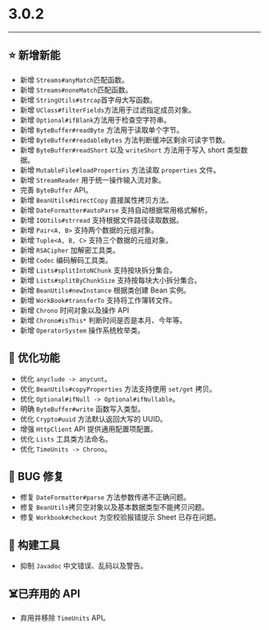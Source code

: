 # 3.0.2

---------------------

## ⭐ 新增新能

- 新增 `Streams#anyMatch`匹配函数。
- 新增 `Streams#noneMatch`匹配函数。
- 新增 `StringUtils#strcap`首字母大写函数。
- 新增 `UClass#filterFields`方法用于过滤指定成员对象。
- 新增 `Optional#ifBlank`方法用于检查空字符串。
- 新增 `ByteBuffer#readByte` 方法用于读取单个字节。
- 新增 `ByteBuffer#readableBytes` 方法判断缓冲区剩余可读字节数。
- 新增 `ByteBuffer#readShort` 以及 `writeShort` 方法用于写入 short 类型数据。
- 新增 `MutableFile#loadProperties` 方法读取 `properties` 文件。
- 新增 `StreamReader` 用于统一操作输入流对象。
- 完善 `ByteBuffer` API。
- 新增 `BeanUtils#directCopy` 直接属性拷贝方法。
- 新增 `DateFormatter#autoParse` 支持自动根据常用格式解析。
- 新增 `IOUtils#strread` 支持根据文件路径读取数据。
- 新增 `Pair<A, B>` 支持两个数据的元组对象。
- 新增 `Tuple<A, B, C>` 支持三个数据的元组对象。
- 新增 `RSACipher` 加解密工具类。
- 新增 `Codec` 编码解码工具类。
- 新增 `Lists#splitIntoNChunk` 支持按块拆分集合。
- 新增 `Lists#splitByChunkSize` 支持按每块大小拆分集合。
- 新增 `BeanUtils#newInstance` 根据类创建 Bean 实例。
- 新增 `WorkBook#transferTo` 支持将工作簿转文件。
- 新增 `Chrono` 时间对象以及操作 API
- 新增 `Chrono#isThis*` 判断时间是否是本月、今年等。
- 新增 `OperatorSystem` 操作系统枚举类。

## 👻 优化功能

- 优化 `anyclude -> anycunt`。
- 优化 `BeanUtils#copyProperties` 方法支持使用 `set/get` 拷贝。
- 优化 `Optional#ifNull -> Optional#ifNullable`。
- 明确 `ByteBuffer#write` 函数写入类型。
- 优化 `Crypto#uuid` 方法默认返回大写的 UUID。
- 增强 `HttpClient` API 提供通用配置项配置。
- 优化 `Lists` 工具类方法命名。
- 优化 `TimeUnits -> Chrono`。

## 🐞 BUG 修复

- 修复 `DateFormatter#parse` 方法参数传递不正确问题。
- 修复 `BeanUtils`拷贝空对象以及基本数据类型不能拷贝问题。
- 修复 `Workbook#checkout` 为空校验报错提示 Sheet 已存在问题。

## 🔨 构建工具

- 抑制 `Javadoc` 中文错误、乱码以及警告。

## ☠️已弃用的 API

- 弃用并移除 `TimeUnits` API。